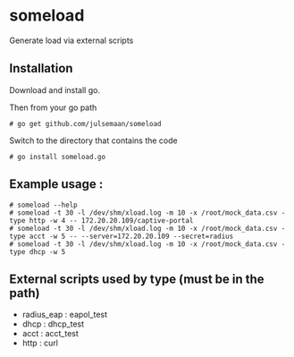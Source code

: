 # someload

Generate load via external scripts

## Installation

Download and install go.

Then from your go path 

`# go get github.com/julsemaan/someload`

Switch to the directory that contains the code

`# go install someload.go`

## Example usage : 

```
# someload --help
# someload -t 30 -l /dev/shm/xload.log -m 10 -x /root/mock_data.csv -type http -w 4 -- 172.20.20.109/captive-portal
# someload -t 30 -l /dev/shm/xload.log -m 10 -x /root/mock_data.csv -type acct -w 5 -- --server=172.20.20.109 --secret=radius
# someload -t 30 -l /dev/shm/xload.log -m 10 -x /root/mock_data.csv -type dhcp -w 5
```

## External scripts used by type (must be in the path)

* radius_eap : eapol_test
* dhcp : dhcp_test
* acct : acct_test
* http : curl
